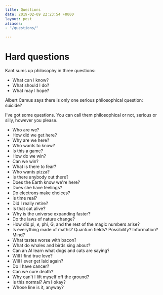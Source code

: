 ```yaml
---
title: Questions
date: 2019-02-09 22:23:54 +0000
layout: post
aliases:
- "/questions/"

---
```

# Hard questions

Kant sums up philosophy in three questions:

* What can I know?
* What should I do?
* What may I hope?

Albert Camus says there is only one serious philosophical question: suicide?

I've got some questions. You can call them philosophical or not, serious or silly, however you please.

* Who are we?
* How did we get here?
* Why are we here?
* Who wants to know?
* Is this a game?
* How do we win?
* Can we win?
* What is there to fear?
* Who wants pizza?
* Is there anybody out there?
* Does the Earth know we're here?
* Does she have feelings?
* Do electrons make choices?
* Is time real?
* Did I really retire?
* Is that cat alive?
* Why is the universe expanding faster?
* Do the laws of nature change?
* How did pi, _e_, phi, G, and the rest of the magic numbers arise?
* Is everything made of maths? Quantum fields? Possibility? Information? Mind?
* What tastes worse with bacon?
* What do whales and birds sing about?
* Can an AI learn what dogs and cats are saying?
* Will I find true love?
* Will I ever get laid again?
* Do I have cancer?
* Can we cure death?
* Why can't I lift myself off the ground?
* Is this normal? Am I okay?
* Whose line is it, anyway?